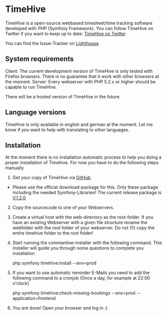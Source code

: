 TimeHive
===========
TimeHive is a open-source webbased timesheet/time tracking software developed with PHP (Symfony Framework).
You can follow TimeHive on Twitter if you want to keep up to date: [TimeHive on Twitter](http://www.twitter.com/timehive)

You can find the Issue-Tracker on [Lighthouse](http://timehive.lighthouseapp.com/projects/71615-timehive)

System requirements
-------------------
Client: The current development version of TimeHive is only tested with Firefox browsers. There is no guarantee that it work with other browsers at the moment.
Server: Every webserver with PHP 5.2.x or higher should be capable to run TimeHive.

There will be a hosted version of TimeHive in the future.

Language versions
-------------------
TimeHive is only available in english and german at the moment. Let me know if you want to help with translating to other languages.

Installation
------------
At the moment there is no installation automatic process to help you doing a proper installation of Timehive. For now you have to do the following steps manually

1. Get your copy of TimeHive via [GitHub](https://github.com/thaberkern/timehive). 
  
  * Please use the official download-package for this. Only these package including the needed Symfony-Libraries! The current release package is [V.1.2.0](https://github.com/downloads/thaberkern/timehive/timehive-1.2.0.zip)

2. Copy the sourcecode to one of your Webservers.
3. Create a virtual host with the web-directory as the root-folder. If you have an existing Webserver with a given file structure rename the webfolder with the root folder of your webserver. Do not (!!) copy the entire timehive folder to the root folder!
4. Start running the commanline-installer with the following command. This installer will guide you through some questions to complete you installation

    php symfony timehive:install --env=prod

5. If you want to use automatic reminder E-Mails you need to add the following command to a cronjob (Once a day, for example at 22:00 o'clock)

    php symfony timehive:check-missing-bookings --env=prod --application=frontend

6. You are done! Open your browser and log in :)



